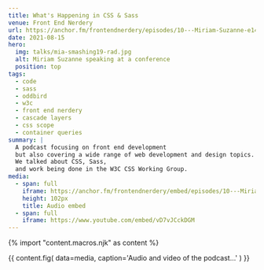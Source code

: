 ```yaml
---
title: What's Happening in CSS & Sass
venue: Front End Nerdery
url: https://anchor.fm/frontendnerdery/episodes/10---Miriam-Suzanne-e14kfst
date: 2021-08-15
hero:
  img: talks/mia-smashing19-rad.jpg
  alt: Miriam Suzanne speaking at a conference
  position: top
tags:
  - code
  - sass
  - oddbird
  - w3c
  - front end nerdery
  - cascade layers
  - css scope
  - container queries
summary: |
  A podcast focusing on front end development
  but also covering a wide range of web development and design topics.
  We talked about CSS, Sass,
  and work being done in the W3C CSS Working Group.
media:
  - span: full
    iframe: https://anchor.fm/frontendnerdery/embed/episodes/10---Miriam-Suzanne-e14kfst
    height: 102px
    title: Audio embed
  - span: full
    iframe: https://www.youtube.com/embed/vD7vJCckDGM
---
```


{% import "content.macros.njk" as content %}

{{ content.fig(
  data=media,
  caption='Audio and video of the podcast...'
) }}
